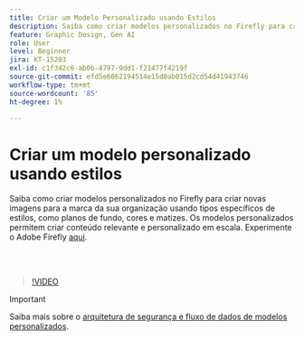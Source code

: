 ```yaml
---
title: Criar um Modelo Personalizado usando Estilos
description: Saiba como criar modelos personalizados no Firefly para criar novas imagens para a marca da sua organização
feature: Graphic Design, Gen AI
role: User
level: Beginner
jira: KT-15203
exl-id: c1f342c6-ab0b-4797-9dd1-f21477f4219f
source-git-commit: efd5e6062194514e15d0ab015d2cd54d41943746
workflow-type: tm+mt
source-wordcount: '85'
ht-degree: 1%

---
```


# Criar um modelo personalizado usando estilos

Saiba como criar modelos personalizados no Firefly para criar novas imagens para a marca da sua organização usando tipos específicos de estilos, como planos de fundo, cores e matizes. Os modelos personalizados permitem criar conteúdo relevante e personalizado em escala. Experimente o Adobe Firefly [aqui](https://firefly.adobe.com/).

<br> 

>[!VIDEO](https://video.tv.adobe.com/v/3428003?quality=12&learn=on&hidetitle=true)

>[!IMPORTANT]
>
>Saiba mais sobre o [arquitetura de segurança e fluxo de dados de modelos personalizados](https://www.adobe.com/content/dam/cc/en/trust-center/ungated/whitepapers/creative-cloud/adobe-firefly-custom-models-security-fact-sheet.pdf).
